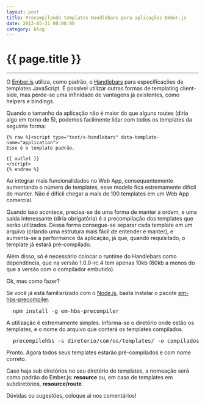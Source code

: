 ```yaml
---
layout: post
title: Precompilando templates Handlebars para aplicações Ember.js
date: 2013-05-31 00:00:00
category: blog
---
```


# {{ page.title }}

---

O [Ember.js][emberjs] utiliza, como padrão, o [Handlebars][handlebarsjs] para 
especificações de templates JavaScript. É possível utilizar outras formas de 
templating client-side, mas perde-se uma infinidade de vantagens já existentes, 
como helpers e bindings.

Quando o tamanho da aplicação não é maior do que alguns routes (diria algo em 
torno de 5), podemos facilmente lidar com todos os templates da seguinte forma:

<pre><code class="html">{% raw %}&lt;script type="text/x-handlebars" data-template-name="application"&gt;
Esse é o template padrão.

{{ outlet }}
&lt;/script&gt;
{% endraw %}</code></pre>

Ao integrar mais funcionalidades no Web App, consequentemente aumentando o número
de templates, esse modelo fica estremamente difícil de manter. Não é difícil 
chegar a mais de 100 templates em um Web App comercial.

Quando isso acontece, precisa-se de uma forma de manter a ordem, e uma saída 
interessante (diria obrigatória) é a precompilação dos templates que serão 
utilizados.
Dessa forma consegue-se separar cada template em um arquivo (criando uma estrutura
mais fácil de entender e manter), e aumenta-se a performance da aplicação, já 
que, quando requisitado, o template já estará pré-compilado.

Além disso, só é necessário colocar o runtime do Handlebars como dependência, que
na versão 1.0.0-rc.4 tem apenas 10kb (60kb a menos do que a versão com o compilador 
embutido).

Ok, mas como fazer?

Se você já está familiarizado com o [Node.js][nodejs], basta instalar o pacote
[em-hbs-precompiler][em-hbs-precompiler].

<pre>
  npm install -g em-hbs-precompiler
</pre>

A utilização é extremamente simples. Informa-se o diretório onde estão os 
templates, e o nome do arquivo que conterá os templates compilados.

<pre>
  precompilehbs -s diretorio/com/os/templates/ -o compilados.js
</pre>

Pronto. Agora todos seus templates estarão pré-compilados e com nome correto.

Caso haja sub diretórios no seu diretório de templates, a nomeação será como padrão do 
Ember.js: <strong>resource</strong> ou, em caso de templates em subdiretórios,
<strong>resource/route</strong>.

Dúvidas ou sugestões, coloque aí nos comentários!

[em-hbs-precompiler]: https://npmjs.org/package/em-hbs-precompiler "Ember.js Handlebars precompiler"
[emberjs]: http://emberjs.com/ "Ember.js"
[handlebarsjs]: http://handlebarsjs.com/ "Handlebars.js"
[nodejs]: http://nodejs.org/ "Node.js"
